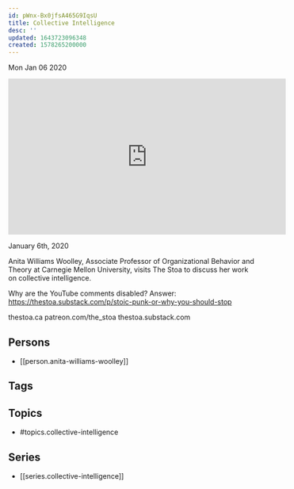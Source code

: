 ```yaml
---
id: pWnx-Bx0jfsA465G9IqsU
title: Collective Intelligence
desc: ''
updated: 1643723096348
created: 1578265200000
---
```





Mon Jan 06 2020

<iframe width="560" height="315" src="https://www.youtube.com/embed/uo54EG2eVhI" title="Collective Intelligence w/ Anita Williams Woolley" frameborder="0" allow="accelerometer; autoplay; clipboard-write; encrypted-media; gyroscope; picture-in-picture" allowfullscreen ></iframe>

January 6th, 2020

Anita Williams Woolley, Associate Professor of Organizational Behavior and Theory at Carnegie Mellon University, visits The Stoa to discuss her work on collective intelligence. 

Why are the YouTube comments disabled? Answer: https://thestoa.substack.com/p/stoic-punk-or-why-you-should-stop

thestoa.ca
patreon.com/the_stoa
thestoa.substack.com

## Persons

- [[person.anita-williams-woolley]]

## Tags



## Topics

- #topics.collective-intelligence

## Series

- [[series.collective-intelligence]]

